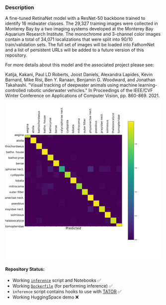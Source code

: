 ### Description

A fine-tuned RetinaNet model with a ResNet-50 backbone trained to identify 
16 midwater classes. The 29,327 training images were collected in Monterey Bay by a two imaging systems developed at the Monterey Bay Aquarium Research Institute.  The monochrome and 3-channel color images contain a total of 34,071 localizations that were split into 90/10 train/validation sets. The full set of images will be loaded into FathomNet and a list of persistent URLs will be added to a future version of this repository.

For more details about this model and the associated project please see:

Katija, Kakani, Paul LD Roberts, Joost Daniels, Alexandra Lapides, Kevin 
Barnard, Mike Risi, Ben Y. Ranaan, Benjamin G. Woodward, and Jonathan 
Takahashi. "Visual tracking of deepwater animals using machine learning-controlled robotic underwater vehicles." In Proceedings of the IEEE/CVF Winter Conference on Applications of Computer Vision, pp. 860-869. 2021.  

![image](Figures/confusion_matrix.png)  

#### Repository Status:
- Working [`inference`](inference.py) script and Notebooks ✅
- Working [`Dockerfile`](Dockerfile) (for performing inference) ✅
- `inference` script contains hooks to use with [TATOR](tator.io) ✅
- Working HuggingSpace demo ❌

